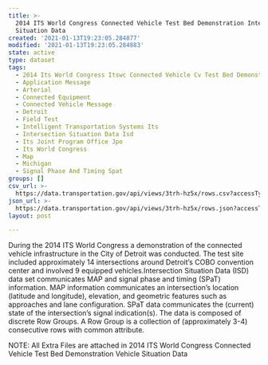 ```yaml
---
title: >-
  2014 ITS World Congress Connected Vehicle Test Bed Demonstration Intersection
  Situation Data
created: '2021-01-13T19:23:05.284877'
modified: '2021-01-13T19:23:05.284883'
state: active
type: dataset
tags:
  - 2014 Its World Congress Itswc Connected Vehicle Cv Test Bed Demonstration
  - Application Message
  - Arterial
  - Connected Equipment
  - Connected Vehicle Message
  - Detroit
  - Field Test
  - Intelligent Transportation Systems Its
  - Intersection Situation Data Isd
  - Its Joint Program Office Jpo
  - Its World Congress
  - Map
  - Michigan
  - Signal Phase And Timing Spat
groups: []
csv_url: >-
  https://data.transportation.gov/api/views/3trh-hz5x/rows.csv?accessType=DOWNLOAD
json_url: >-
  https://data.transportation.gov/api/views/3trh-hz5x/rows.json?accessType=DOWNLOAD
layout: post

---
```

During the 2014 ITS World Congress a demonstration of the connected vehicle infrastructure in the City of Detroit was conducted.  The test site included approximately 14 intersections around Detroit’s COBO convention center and involved 9 equipped vehicles.Intersection Situation Data (ISD) data set communicates MAP and signal phase and timing (SPaT) information. MAP information communicates an intersection’s location (latitude and longitude), elevation, and geometric features such as approaches and lane configuration. SPaT data communicates the (current) state of the intersection’s signal indication(s). The data is composed of discrete Row Groups. A Row Group is a collection of (approximately 3-4) consecutive rows with common attribute.

NOTE: All Extra Files are attached in 2014 ITS World Congress Connected Vehicle Test Bed Demonstration Vehicle Situation Data
